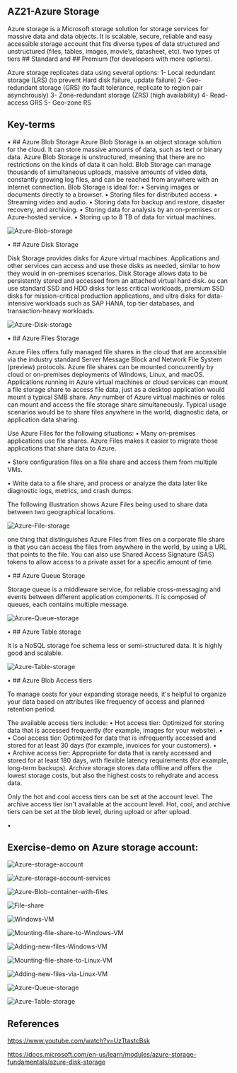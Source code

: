 ## AZ21-Azure Storage

Azure storage is a Microsoft storage solution for storage services for massive data and data objects. It is scalable, secure, reliable and easy accessible storage account that fits diverse types of data structured and unstructured (files, tables, images, movie’s, datasheet, etc). two types of tiers ## Standard and ## Premium (for developers with more options).

Azure storage replicates data using several options:
1-	Local redundant storage (LRS) (to prevent Hard disk failure, update failure)
2-	Geo-redundant storage (GRS) (to fault tolerance, replicate to region pair asynchrously)
3-	Zone-redundant storage (ZRS) (high availability)
4-	Read-access GRS
5-	Geo-zone RS


## Key-terms

•	## Azure Blob Storage
Azure Blob Storage is an object storage solution for the cloud. It can store massive amounts of data, such as text or binary data. Azure Blob Storage is unstructured, meaning that there are no restrictions on the kinds of data it can hold. Blob Storage can manage thousands of simultaneous uploads, massive amounts of video data, constantly growing log files, and can be reached from anywhere with an internet connection.
Blob Storage is ideal for:
•	Serving images or documents directly to a browser.
•	Storing files for distributed access.
•	Streaming video and audio.
•	Storing data for backup and restore, disaster recovery, and archiving.
•	Storing data for analysis by an on-premises or Azure-hosted service.
•	Storing up to 8 TB of data for virtual machines.


![Azure-Blob-storage]( https://github.com/techgrounds/cloud-6-repo-AzizaAdam/blob/main/00_includes/AZ21/Azure%20Blob%20container%20storage.jpg)  


•	## Azure Disk Storage

Disk Storage provides disks for Azure virtual machines. Applications and other services can access and use these disks as needed, similar to how they would in on-premises scenarios. Disk Storage allows data to be persistently stored and accessed from an attached virtual hard disk. ou can use standard SSD and HDD disks for less critical workloads, premium SSD disks for mission-critical production applications, and ultra disks for data-intensive workloads such as SAP HANA, top tier databases, and transaction-heavy workloads.

![Azure-Disk-storage]( https://github.com/techgrounds/cloud-6-repo-AzizaAdam/blob/main/00_includes/AZ21/Azure%20disk%20storage.jpg)  



•	## Azure Files Storage

Azure Files offers fully managed file shares in the cloud that are accessible via the industry standard Server Message Block and Network File System (preview) protocols. Azure file shares can be mounted concurrently by cloud or on-premises deployments of Windows, Linux, and macOS. Applications running in Azure virtual machines or cloud services can mount a file storage share to access file data, just as a desktop application would mount a typical SMB share. Any number of Azure virtual machines or roles can mount and access the file storage share simultaneously. Typical usage scenarios would be to share files anywhere in the world, diagnostic data, or application data sharing.

Use Azure Files for the following situations:
•	Many on-premises applications use file shares. Azure Files makes it easier to migrate those applications that share data to Azure. 

•	Store configuration files on a file share and access them from multiple VMs. 

•	Write data to a file share, and process or analyze the data later like diagnostic logs, metrics, and crash dumps.

The following illustration shows Azure Files being used to share data between two geographical locations.  


![Azure-File-storage]( https://github.com/techgrounds/cloud-6-repo-AzizaAdam/blob/main/00_includes/AZ21/Azure%20file%20storage.jpg)  


one thing that distinguishes Azure Files from files on a corporate file share is that you can access the files from anywhere in the world, by using a URL that points to the file. You can also use Shared Access Signature (SAS) tokens to allow access to a private asset for a specific amount of time.


•	## Azure Queue Storage

Storage queue is a middleware service, for reliable cross-messaging and events between different application components. It is composed of queues, each contains multiple message.


![Azure-Queue-storage]( https://github.com/techgrounds/cloud-6-repo-AzizaAdam/blob/main/00_includes/AZ21/Azure%20queue%20storage.jpg)  


•	## Azure Table storage

It is a NoSQL storage foe schema less or semi-structured data. It is highly good and scalable.



![Azure-Table-storage]( https://github.com/techgrounds/cloud-6-repo-AzizaAdam/blob/main/00_includes/AZ21/Azure%20Table%20storage.jpg)  




•	## Azure Blob Access tiers

To manage costs for your expanding storage needs, it's helpful to organize your data based on attributes like frequency of access and planned retention period.

The available access tiers include:
•	Hot access tier: Optimized for storing data that is accessed frequently (for example, images for your website).
•	
•	Cool access tier: Optimized for data that is infrequently accessed and stored for at least 30 days (for example, invoices for your customers).
•	
•	Archive access tier: Appropriate for data that is rarely accessed and stored for at least 180 days, with flexible latency requirements (for example, long-term backups). Archive storage stores data offline and offers the lowest storage costs, but also the highest costs to rehydrate and access data.

Only the hot and cool access tiers can be set at the account level. The archive access tier isn't available at the account level.
Hot, cool, and archive tiers can be set at the blob level, during upload or after upload.

•	



## Exercise-demo on Azure storage account:

![Azure-storage-account]( https://github.com/techgrounds/cloud-6-repo-AzizaAdam/blob/main/00_includes/AZ21/Azure%20storage%20account.jpg)  



![Azure-storage-account-services]( https://github.com/techgrounds/cloud-6-repo-AzizaAdam/blob/main/00_includes/AZ21/Azure%20storage%20account%20services.jpg)  



![Azure-Blob-container-with-files]( https://github.com/techgrounds/cloud-6-repo-AzizaAdam/blob/main/00_includes/AZ21/Azure%20blob%20container%20with%20files.jpg)

![File-share]( https://github.com/techgrounds/cloud-6-repo-AzizaAdam/blob/main/00_includes/AZ21/Azure%20file%20share%20with%20files%20uploaded.jpg)  



![Windows-VM]( https://github.com/techgrounds/cloud-6-repo-AzizaAdam/blob/main/00_includes/AZ21/Windows%20VM.jpg)  



![Mounting-file-share-to-Windows-VM]( https://github.com/techgrounds/cloud-6-repo-AzizaAdam/blob/main/00_includes/AZ21/Mounting%20file%20share1%20to%20Windows%20VM.jpg)  



![Adding-new-files-Windows-VM]( https://github.com/techgrounds/cloud-6-repo-AzizaAdam/blob/main/00_includes/AZ21/Adding%20new%20files%20to%20file%20share1%20via%20Windows%20VM.jpg)  



![Mounting-file-share-to-Linux-VM]( https://github.com/techgrounds/cloud-6-repo-AzizaAdam/blob/main/00_includes/AZ21/Mounting%20file%20share1%20to%20Linux%20VM.jpg)  



![Adding-new-files-via-Linux-VM]( https://github.com/techgrounds/cloud-6-repo-AzizaAdam/blob/main/00_includes/AZ21/Adding%20new%20files%20via%20Linux%20VM%20to%20file%20share1.jpg)  



![Azure-Queue-storage]( https://github.com/techgrounds/cloud-6-repo-AzizaAdam/blob/main/00_includes/AZ21/My%20Azure%20Queue%20storage.jpg)  

	
![Azure-Table-storage]( https://github.com/techgrounds/cloud-6-repo-AzizaAdam/blob/main/00_includes/AZ21/My%20Azure%20Table%20storage.jpg)  



## References

https://www.youtube.com/watch?v=UzTtastcBsk

https://docs.microsoft.com/en-us/learn/modules/azure-storage-fundamentals/azure-disk-storage

